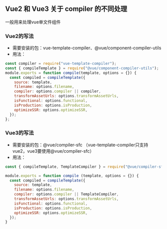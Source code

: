 ## Vue2 和 Vue3 关于 compiler 的不同处理
一般用来处理vue单文件组件

### Vue2的写法
- 需要安装的包：vue-template-compiler、@vue/component-compiler-utils
- 用法：

```js
const compiler = require("vue-template-compiler");
const { compileTemplate } = require("@vue/component-compiler-utils");
module.exports = function compile(template, options = {}) {
  const compiled = compileTemplate({
    source: template,
    filename: options.filename,
    compiler: options.compiler || compiler,
    transformAssetUrls: options.transformAssetUrls,
    isFunctional: options.functional,
    isProduction: options.isProduction,
    optimizeSSR: options.optimizeSSR,
  });
};
```

### Vue3的写法
- 需要安装的包：@vue/compiler-sfc （vue-template-compiler只支持vue2，vue3要使用@vue/compiler-sfc）
- 用法：

```js
const { compileTemplate, TemplateCompiler } = require("@vue/compiler-sfc");

module.exports = function compile (template, options = {}) {
  const compiled = compileTemplate({
    source: template,
    filename: options.filename,
    compiler: options.compiler || TemplateCompiler,
    transformAssetUrls: options.transformAssetUrls,
    isFunctional: options.functional,
    isProduction: options.isProduction,
    optimizeSSR: options.optimizeSSR,
  });
}
```
